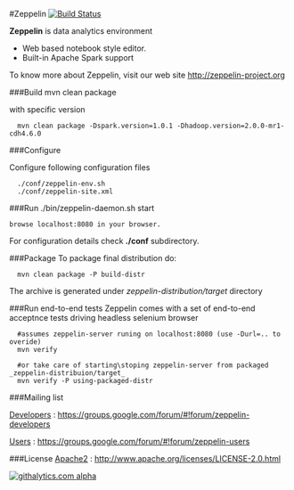 #Zeppelin
[![Build Status](https://secure.travis-ci.org/NFLabs/zeppelin.png?branch=master)](https://travis-ci.org/NFLabs/zeppelin)


**Zeppelin** is data analytics environment

   * Web based notebook style editor.
   * Built-in Apache Spark support


To know more about Zeppelin, visit our web site http://zeppelin-project.org

###Build
      mvn clean package

with specific version

      mvn clean package -Dspark.version=1.0.1 -Dhadoop.version=2.0.0-mr1-cdh4.6.0

###Configure

Configure following configuration files

      ./conf/zeppelin-env.sh
      ./conf/zeppelin-site.xml

###Run
    ./bin/zeppelin-daemon.sh start

    browse localhost:8080 in your browser.

For configuration details check __./conf__ subdirectory.

###Package
To package final distribution do:

      mvn clean package -P build-distr

The archive is generated under _zeppelin-distribution/target_ directory

###Run end-to-end tests
Zeppelin comes with a set of end-to-end acceptnce tests driving headless selenium browser

      #assumes zeppelin-server runing on localhost:8080 (use -Durl=.. to overide)
      mvn verify

      #or take care of starting\stoping zeppelin-server from packaged _zeppelin-distribuion/target_
      mvn verify -P using-packaged-distr


###Mailing list

[Developers](https://groups.google.com/forum/#!forum/zeppelin-developers) : https://groups.google.com/forum/#!forum/zeppelin-developers

[Users](https://groups.google.com/forum/#!forum/zeppelin-users) : https://groups.google.com/forum/#!forum/zeppelin-users


###License
[Apache2](http://www.apache.org/licenses/LICENSE-2.0.html) : http://www.apache.org/licenses/LICENSE-2.0.html



[![githalytics.com alpha](https://cruel-carlota.pagodabox.com/10ba60fb64e53bb1ccd0bab47abbcc4a "githalytics.com")](http://githalytics.com/NFLabs/zeppelin)



